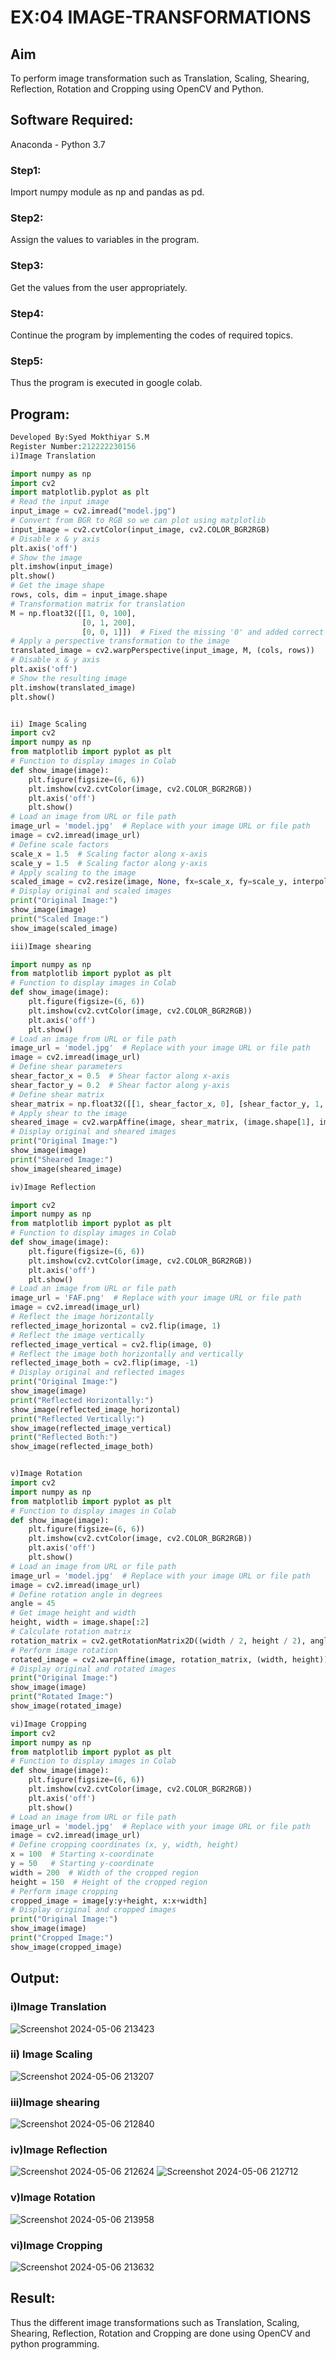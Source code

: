 # EX:04 IMAGE-TRANSFORMATIONS


## Aim
To perform image transformation such as Translation, Scaling, Shearing, Reflection, Rotation and Cropping using OpenCV and Python.

## Software Required:
Anaconda - Python 3.7
### Step1:
Import numpy module as np and pandas as pd.

### Step2:
Assign the values to variables in the program.

### Step3:
Get the values from the user appropriately.

### Step4:
Continue the program by implementing the codes of required topics.

### Step5:
Thus the program is executed in google colab.

## Program:
```python
Developed By:Syed Mokthiyar S.M
Register Number:212222230156
i)Image Translation

import numpy as np
import cv2
import matplotlib.pyplot as plt
# Read the input image
input_image = cv2.imread("model.jpg")
# Convert from BGR to RGB so we can plot using matplotlib
input_image = cv2.cvtColor(input_image, cv2.COLOR_BGR2RGB)
# Disable x & y axis
plt.axis('off')
# Show the image
plt.imshow(input_image)
plt.show()
# Get the image shape
rows, cols, dim = input_image.shape
# Transformation matrix for translation
M = np.float32([[1, 0, 100],
                [0, 1, 200],
                [0, 0, 1]])  # Fixed the missing '0' and added correct dimensions
# Apply a perspective transformation to the image
translated_image = cv2.warpPerspective(input_image, M, (cols, rows))
# Disable x & y axis
plt.axis('off')
# Show the resulting image
plt.imshow(translated_image)
plt.show()


ii) Image Scaling
import cv2
import numpy as np
from matplotlib import pyplot as plt
# Function to display images in Colab
def show_image(image):
    plt.figure(figsize=(6, 6))
    plt.imshow(cv2.cvtColor(image, cv2.COLOR_BGR2RGB))
    plt.axis('off')
    plt.show()
# Load an image from URL or file path
image_url = 'model.jpg'  # Replace with your image URL or file path
image = cv2.imread(image_url)
# Define scale factors
scale_x = 1.5  # Scaling factor along x-axis
scale_y = 1.5  # Scaling factor along y-axis
# Apply scaling to the image
scaled_image = cv2.resize(image, None, fx=scale_x, fy=scale_y, interpolation=cv2.INTER_LINEAR)
# Display original and scaled images
print("Original Image:")
show_image(image)
print("Scaled Image:")
show_image(scaled_image)

iii)Image shearing

import numpy as np
from matplotlib import pyplot as plt
# Function to display images in Colab
def show_image(image):
    plt.figure(figsize=(6, 6))
    plt.imshow(cv2.cvtColor(image, cv2.COLOR_BGR2RGB))
    plt.axis('off')
    plt.show()
# Load an image from URL or file path
image_url = 'model.jpg'  # Replace with your image URL or file path
image = cv2.imread(image_url)
# Define shear parameters
shear_factor_x = 0.5  # Shear factor along x-axis
shear_factor_y = 0.2  # Shear factor along y-axis
# Define shear matrix
shear_matrix = np.float32([[1, shear_factor_x, 0], [shear_factor_y, 1, 0]])
# Apply shear to the image
sheared_image = cv2.warpAffine(image, shear_matrix, (image.shape[1], image.shape[0]))
# Display original and sheared images
print("Original Image:")
show_image(image)
print("Sheared Image:")
show_image(sheared_image)

iv)Image Reflection

import cv2
import numpy as np
from matplotlib import pyplot as plt
# Function to display images in Colab
def show_image(image):
    plt.figure(figsize=(6, 6))
    plt.imshow(cv2.cvtColor(image, cv2.COLOR_BGR2RGB))
    plt.axis('off')
    plt.show()
# Load an image from URL or file path
image_url = 'FAF.png'  # Replace with your image URL or file path
image = cv2.imread(image_url)
# Reflect the image horizontally
reflected_image_horizontal = cv2.flip(image, 1)
# Reflect the image vertically
reflected_image_vertical = cv2.flip(image, 0)
# Reflect the image both horizontally and vertically
reflected_image_both = cv2.flip(image, -1)
# Display original and reflected images
print("Original Image:")
show_image(image)
print("Reflected Horizontally:")
show_image(reflected_image_horizontal)
print("Reflected Vertically:")
show_image(reflected_image_vertical)
print("Reflected Both:")
show_image(reflected_image_both)


v)Image Rotation
import cv2
import numpy as np
from matplotlib import pyplot as plt
# Function to display images in Colab
def show_image(image):
    plt.figure(figsize=(6, 6))
    plt.imshow(cv2.cvtColor(image, cv2.COLOR_BGR2RGB))
    plt.axis('off')
    plt.show()
# Load an image from URL or file path
image_url = 'model.jpg'  # Replace with your image URL or file path
image = cv2.imread(image_url)
# Define rotation angle in degrees
angle = 45
# Get image height and width
height, width = image.shape[:2]
# Calculate rotation matrix
rotation_matrix = cv2.getRotationMatrix2D((width / 2, height / 2), angle, 1)
# Perform image rotation
rotated_image = cv2.warpAffine(image, rotation_matrix, (width, height))
# Display original and rotated images
print("Original Image:")
show_image(image)
print("Rotated Image:")
show_image(rotated_image)

vi)Image Cropping
import cv2
import numpy as np
from matplotlib import pyplot as plt
# Function to display images in Colab
def show_image(image):
    plt.figure(figsize=(6, 6))
    plt.imshow(cv2.cvtColor(image, cv2.COLOR_BGR2RGB))
    plt.axis('off')
    plt.show()
# Load an image from URL or file path
image_url = 'model.jpg'  # Replace with your image URL or file path
image = cv2.imread(image_url)
# Define cropping coordinates (x, y, width, height)
x = 100  # Starting x-coordinate
y = 50   # Starting y-coordinate
width = 200  # Width of the cropped region
height = 150  # Height of the cropped region
# Perform image cropping
cropped_image = image[y:y+height, x:x+width]
# Display original and cropped images
print("Original Image:")
show_image(image)
print("Cropped Image:")
show_image(cropped_image)


```

## Output:
### i)Image Translation
![Screenshot 2024-05-06 213423](https://github.com/syedmokthiyar/IMAGE-TRANSFORMATIONS/assets/118787294/f4eb09c9-35f0-4eb1-9e7c-c9e523a0fa10)

### ii) Image Scaling
![Screenshot 2024-05-06 213207](https://github.com/syedmokthiyar/IMAGE-TRANSFORMATIONS/assets/118787294/76fd01ce-7017-4e13-acdb-a3ce0584b0f0)

### iii)Image shearing
![Screenshot 2024-05-06 212840](https://github.com/syedmokthiyar/IMAGE-TRANSFORMATIONS/assets/118787294/6f4ef983-6ff9-470f-a0dd-9c07dae28a73)

### iv)Image Reflection
![Screenshot 2024-05-06 212624](https://github.com/syedmokthiyar/IMAGE-TRANSFORMATIONS/assets/118787294/ff6ab6e5-fffc-4935-81b3-ab3d8a4b8675)
![Screenshot 2024-05-06 212712](https://github.com/syedmokthiyar/IMAGE-TRANSFORMATIONS/assets/118787294/0c81de21-dabd-4121-aec8-c007e5ebe757)

### v)Image Rotation
![Screenshot 2024-05-06 213958](https://github.com/syedmokthiyar/IMAGE-TRANSFORMATIONS/assets/118787294/823dd091-d038-4fbe-9daf-de549d44c06e)

### vi)Image Cropping
![Screenshot 2024-05-06 213632](https://github.com/syedmokthiyar/IMAGE-TRANSFORMATIONS/assets/118787294/c6366812-104d-4ba4-912b-864474b083b0)

## Result: 

Thus the different image transformations such as Translation, Scaling, Shearing, Reflection, Rotation and Cropping are done using OpenCV and python programming.
